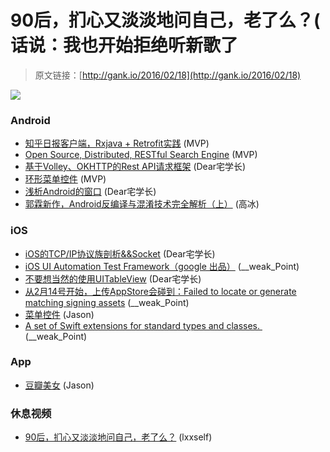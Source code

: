 # 90后，扪心又淡淡地问自己，老了么？( 话说：我也开始拒绝听新歌了

> 原文链接：[http://gank.io/2016/02/18](http://gank.io/2016/02/18)

![](http://ww3.sinaimg.cn/large/7a8aed7bjw1f138l9egrmj20f00mbdij.jpg)

### Android

* [知乎日报客户端，Rxjava + Retrofit实践](https://github.com/Runpop/RxZhihuPager) (MVP)
* [Open Source, Distributed, RESTful Search Engine](https://github.com/elastic/elasticsearch) (MVP)
* [基于Volley、OKHTTP的Rest API请求框架](https://github.com/HujiangTechnology/RestVolley) (Dear宅学长)
* [环形菜单控件](https://github.com/sungerk/CircularMenu) (MVP)
* [浅析Android的窗口](http://mp.weixin.qq.com/s?__biz=MzA3NTYzODYzMg==&amp) (Dear宅学长)
* [郭霖新作，Android反编译与混淆技术完全解析（上）](http://blog.csdn.net/guolin_blog/article/details/49738023) (高冰)

### iOS

* [iOS的TCP/IP协议族剖析&amp;&amp;Socket](http://www.jianshu.com/p/cc756016243b) (Dear宅学长)
* [iOS UI Automation Test Framework（google 出品）](https://github.com/google/EarlGrey) (__weak_Point)
* [不要想当然的使用UITableView](http://sergiochan.xyz/2016/02/16/%E4%B8%8D%E8%A6%81%E6%83%B3%E5%BD%93%E7%84%B6%E7%9A%84%E5%B0%B1%E4%BD%BF%E7%94%A8UITableView/) (Dear宅学长)
* [从2月14号开始，上传AppStore会碰到：Failed to locate or generate matching signing assets](http://www.jianshu.com/p/cda1790ea317) (__weak_Point)
* [菜单控件](https://github.com/JV17/JVMenuPopover) (Jason)
* [A set of Swift extensions for standard types and classes.&nbsp;](https://github.com/pNre/ExSwift) (__weak_Point)

### App

* [豆瓣美女](https://github.com/luzefeng/DouBanMeinv) (Jason)

### 休息视频

* [90后，扪心又淡淡地问自己，老了么？](http://www.miaopai.com/show/bWDrwGTjj) (lxxself)

